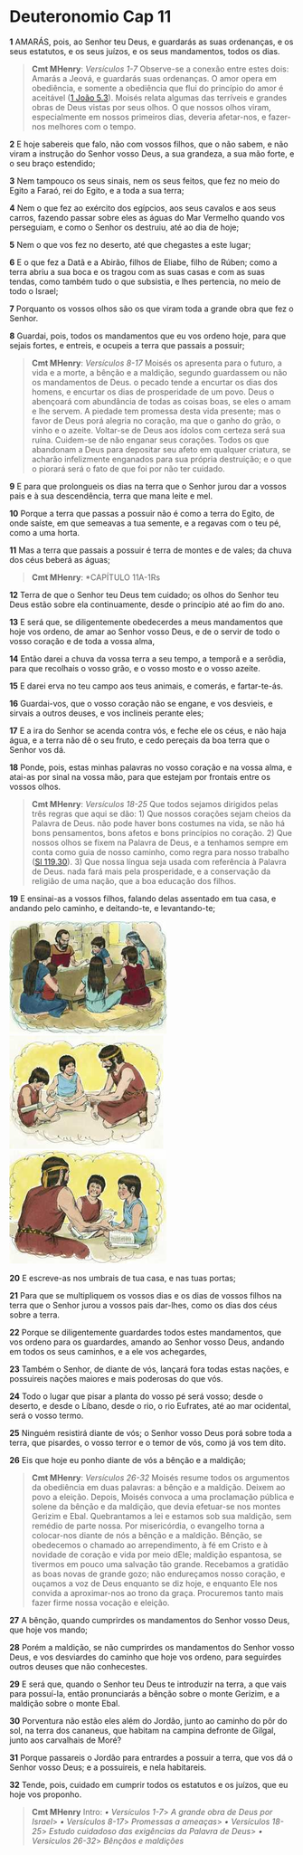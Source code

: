 # Deuteronomio Cap 11

**1** 	AMARÁS, pois, ao Senhor teu Deus, e guardarás as suas ordenanças, e os seus estatutos, e os seus juízos, e os seus mandamentos, todos os dias.

> **Cmt MHenry**: *Versículos 1-7* Observe-se a conexão entre estes dois: Amarás a Jeová, e guardarás suas ordenanças. O amor opera em obediência, e somente a obediência que flui do princípio do amor é aceitável ([1 João 5.3](../62N-1Jo/05.md#3)). Moisés relata algumas das terríveis e grandes obras de Deus vistas por seus olhos. O que nossos olhos viram, especialmente em nossos primeiros dias, deveria afetar-nos, e fazer-nos melhores com o tempo.

**2** 	E hoje sabereis que falo, não com vossos filhos, que o não sabem, e não viram a instrução do Senhor vosso Deus, a sua grandeza, a sua mão forte, e o seu braço estendido;

**3** 	Nem tampouco os seus sinais, nem os seus feitos, que fez no meio do Egito a Faraó, rei do Egito, e a toda a sua terra;

**4** 	Nem o que fez ao exército dos egípcios, aos seus cavalos e aos seus carros, fazendo passar sobre eles as águas do Mar Vermelho quando vos perseguiam, e como o Senhor os destruiu, até ao dia de hoje;

**5** 	Nem o que vos fez no deserto, até que chegastes a este lugar;

**6** 	E o que fez a Datã e a Abirão, filhos de Eliabe, filho de Rúben; como a terra abriu a sua boca e os tragou com as suas casas e com as suas tendas, como também tudo o que subsistia, e lhes pertencia, no meio de todo o Israel;

**7** 	Porquanto os vossos olhos são os que viram toda a grande obra que fez o Senhor.

**8** 	Guardai, pois, todos os mandamentos que eu vos ordeno hoje, para que sejais fortes, e entreis, e ocupeis a terra que passais a possuir;

> **Cmt MHenry**: *Versículos 8-17* Moisés os apresenta para o futuro, a vida e a morte, a bênção e a maldição, segundo guardassem ou não os mandamentos de Deus. o pecado tende a encurtar os dias dos homens, e encurtar os dias de prosperidade de um povo. Deus o abençoará com abundância de todas as coisas boas, se eles o amam e lhe servem. A piedade tem promessa desta vida presente; mas o favor de Deus porá alegria no coração, ma que o ganho do grão, o vinho e o azeite. Voltar-se de Deus aos ídolos com certeza será sua ruína. Cuidem-se de não enganar seus corações. Todos os que abandonam a Deus para depositar seu afeto em qualquer criatura, se acharão infelizmente enganados para sua própria destruição; e o que o piorará será o fato de que foi por não ter cuidado.

**9** 	E para que prolongueis os dias na terra que o Senhor jurou dar a vossos pais e à sua descendência, terra que mana leite e mel.

**10** 	Porque a terra que passas a possuir não é como a terra do Egito, de onde saíste, em que semeavas a tua semente, e a regavas com o teu pé, como a uma horta.

**11** 	Mas a terra que passais a possuir é terra de montes e de vales; da chuva dos céus beberá as águas;

> **Cmt MHenry**: *CAPÍTULO 11A-1Rs

**12** 	Terra de que o Senhor teu Deus tem cuidado; os olhos do Senhor teu Deus estão sobre ela continuamente, desde o princípio até ao fim do ano.

**13** 	E será que, se diligentemente obedecerdes a meus mandamentos que hoje vos ordeno, de amar ao Senhor vosso Deus, e de o servir de todo o vosso coração e de toda a vossa alma,

**14** 	Então darei a chuva da vossa terra a seu tempo, a temporã e a serôdia, para que recolhais o vosso grão, e o vosso mosto e o vosso azeite.

**15** 	E darei erva no teu campo aos teus animais, e comerás, e fartar-te-ás.

**16** 	Guardai-vos, que o vosso coração não se engane, e vos desvieis, e sirvais a outros deuses, e vos inclineis perante eles;

**17** 	E a ira do Senhor se acenda contra vós, e feche ele os céus, e não haja água, e a terra não dê o seu fruto, e cedo pereçais da boa terra que o Senhor vos dá.

**18** 	Ponde, pois, estas minhas palavras no vosso coração e na vossa alma, e atai-as por sinal na vossa mão, para que estejam por frontais entre os vossos olhos.

> **Cmt MHenry**: *Versículos 18-25* Que todos sejamos dirigidos pelas três regras que aqui se dão: 1) Que nossos corações sejam cheios da Palavra de Deus. não pode haver bons costumes na vida, se não há bons pensamentos, bons afetos e bons princípios no coração. 2) Que nossos olhos se fixem na Palavra de Deus, e a tenhamos sempre em conta como guia de nosso caminho, como regra para nosso trabalho ([Sl 119.30](../19A-Sl/119.md#30)). 3) Que nossa língua seja usada com referência à Palavra de Deus. nada fará mais pela prosperidade, e a conservação da religião de uma nação, que a boa educação dos filhos.

**19** 	E ensinai-as a vossos filhos, falando delas assentado em tua casa, e andando pelo caminho, e deitando-te, e levantando-te;

![](../Images/SweetPublishing/5-11-1.jpg) ![](../Images/SweetPublishing/5-11-2.jpg) ![](../Images/SweetPublishing/5-11-3.jpg) 

**20** 	E escreve-as nos umbrais de tua casa, e nas tuas portas;

**21** 	Para que se multipliquem os vossos dias e os dias de vossos filhos na terra que o Senhor jurou a vossos pais dar-lhes, como os dias dos céus sobre a terra.

**22** 	Porque se diligentemente guardardes todos estes mandamentos, que vos ordeno para os guardardes, amando ao Senhor vosso Deus, andando em todos os seus caminhos, e a ele vos achegardes,

**23** 	Também o Senhor, de diante de vós, lançará fora todas estas nações, e possuireis nações maiores e mais poderosas do que vós.

**24** 	Todo o lugar que pisar a planta do vosso pé será vosso; desde o deserto, e desde o Líbano, desde o rio, o rio Eufrates, até ao mar ocidental, será o vosso termo.

**25** 	Ninguém resistirá diante de vós; o Senhor vosso Deus porá sobre toda a terra, que pisardes, o vosso terror e o temor de vós, como já vos tem dito.

**26** 	Eis que hoje eu ponho diante de vós a bênção e a maldição;

> **Cmt MHenry**: *Versículos 26-32* Moisés resume todos os argumentos da obediência em duas palavras: a bênção e a maldição. Deixem ao povo a eleição. Depois, Moisés convoca a uma proclamação pública e solene da bênção e da maldição, que devia efetuar-se nos montes Gerizim e Ebal. Quebrantamos a lei e estamos sob sua maldição, sem remédio de parte nossa. Por misericórdia, o evangelho torna a colocar-nos diante de nós a bênção e a maldição. Bênção, se obedecemos o chamado ao arrependimento, à fé em Cristo e à novidade de coração e vida por meio dEle; maldição espantosa, se tivermos em pouco uma salvação tão grande. Recebamos a gratidão as boas novas de grande gozo; não endureçamos nosso coração, e ouçamos a voz de Deus enquanto se diz hoje, e enquanto Ele nos convida a aproximar-nos ao trono da graça. Procuremos tanto mais fazer firme nossa vocação e eleição.

**27** 	A bênção, quando cumprirdes os mandamentos do Senhor vosso Deus, que hoje vos mando;

**28** 	Porém a maldição, se não cumprirdes os mandamentos do Senhor vosso Deus, e vos desviardes do caminho que hoje vos ordeno, para seguirdes outros deuses que não conhecestes.

**29** 	E será que, quando o Senhor teu Deus te introduzir na terra, a que vais para possuí-la, então pronunciarás a bênção sobre o monte Gerizim, e a maldição sobre o monte Ebal.

**30** 	Porventura não estão eles além do Jordão, junto ao caminho do pôr do sol, na terra dos cananeus, que habitam na campina defronte de Gilgal, junto aos carvalhais de Moré?

**31** 	Porque passareis o Jordão para entrardes a possuir a terra, que vos dá o Senhor vosso Deus; e a possuireis, e nela habitareis.

**32** 	Tende, pois, cuidado em cumprir todos os estatutos e os juízos, que eu hoje vos proponho.


> **Cmt MHenry** Intro: *• Versículos 1-7*> *A grande obra de Deus por Israel*> *• Versículos 8-17*> *Promessas a ameaças*> *• Versículos 18-25*> *Estudo cuidadoso das exigências da Palavra de Deus*> *• Versículos 26-32*> *Bênçãos e maldições*